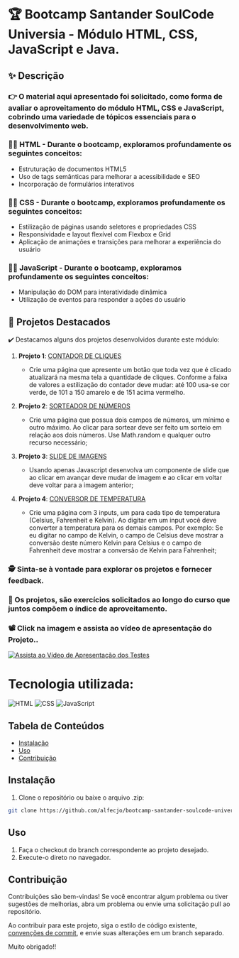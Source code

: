 # 🏆 Bootcamp Santander SoulCode Universia - Módulo HTML, CSS, JavaScript e Java.

## ✨ Descrição

### 👉 O material aqui apresentado foi solicitado, como forma de avaliar o aproveitamento do módulo HTML, CSS e JavaScript, cobrindo uma variedade de tópicos essenciais para o desenvolvimento web. 

### 👨‍💻 HTML - Durante o bootcamp, exploramos profundamente os seguintes conceitos:
- Estruturação de documentos HTML5
- Uso de tags semânticas para melhorar a acessibilidade e SEO
- Incorporação de formulários interativos

### 👨‍💻 CSS - Durante o bootcamp, exploramos profundamente os seguintes conceitos:
- Estilização de páginas usando seletores e propriedades CSS
- Responsividade e layout flexível com Flexbox e Grid
- Aplicação de animações e transições para melhorar a experiência do usuário

### 👨‍💻 JavaScript - Durante o bootcamp, exploramos profundamente os seguintes conceitos:
- Manipulação do DOM para interatividade dinâmica
- Utilização de eventos para responder a ações do usuário

## 🚀 Projetos Destacados

✔️ Destacamos alguns dos projetos desenvolvidos durante este módulo:

1. **Projeto 1**: [CONTADOR DE CLIQUES](desafio-01/index-01.html)
   - Crie uma página que apresente um botão que toda vez que é clicado atualizará na mesma tela a quantidade de cliques. Conforme a faixa de valores a estilização do contador deve mudar: até 100 usa-se cor verde, de 101 a 150 amarelo e de 151 acima vermelho.

2. **Projeto 2**: [SORTEADOR DE NÚMEROS](desafio-02/index-02.html)
   - Crie uma página que possua dois campos de números, um mínimo e outro máximo. Ao clicar para sortear deve ser feito um sorteio em relação aos dois números. Use Math.random e qualquer outro recurso necessário;

3. **Projeto 3**: [SLIDE DE IMAGENS](desafio-03/index-03.html)
   - Usando apenas Javascript desenvolva um componente de slide que ao clicar em avançar deve mudar de imagem e ao clicar em voltar deve voltar para a imagem anterior;

4. **Projeto 4**: [CONVERSOR DE TEMPERATURA](desafio-04/index-04.html)
   - Crie uma página com 3 inputs, um para cada tipo de temperatura (Celsius, Fahrenheit e Kelvin). Ao digitar em um input você deve converter a temperatura para os demais campos. Por exemplo: Se eu digitar no campo de Kelvin, o campo de Celsius deve mostrar a conversão deste número Kelvin para Celsius e o campo de Fahrenheit deve mostrar a conversão de Kelvin para Fahrenheit;

### 🕵️ Sinta-se à vontade para explorar os projetos e fornecer feedback.

### 🎉 Os projetos, são exercícios solicitados ao longo do curso que juntos compõem o índice de aproveitamento.

### 📽️ Click na imagem e assista ao vídeo de apresentação do Projeto..     

[![Assista ao Vídeo de Apresentação dos Testes](https://img.youtube.com/vi/tsS4Mz_3ZKA/maxresdefault.jpg)](https://www.youtube.com/watch?v=tsS4Mz_3ZKA)

# Tecnologia utilizada:

![HTML](https://img.shields.io/badge/HTML-%23E34F26.svg?style=for-the-badge&logo=html5&logoColor=white)
![CSS](https://img.shields.io/badge/CSS-%231572B6.svg?style=for-the-badge&logo=css3&logoColor=white)
![JavaScript](https://img.shields.io/badge/JavaScript-%23323330.svg?style=for-the-badge&logo=javascript&logoColor=F7DF1E)

## Tabela de Conteúdos

- [Instalação](#Instalação)
- [Uso](#Uso)
- [Contribuição](#Contribuição)

## Instalação

1. Clone o repositório ou baixe o arquivo .zip:

```bash
git clone https://github.com/alfecjo/bootcamp-santander-soulcode-universia.git
```
## Uso

1. Faça o checkout do branch correspondente ao projeto desejado.
2. Execute-o direto no navegador.

## Contribuição

Contribuições são bem-vindas! Se você encontrar algum problema ou tiver sugestões de melhorias, abra um problema ou envie uma solicitação pull ao repositório.

Ao contribuir para este projeto, siga o estilo de código existente, [convenções de commit](https://www.conventionalcommits.org/en/v1.0.0/), e envie suas alterações em um branch separado.

Muito obrigado!!

